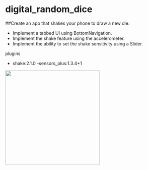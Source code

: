 # digital_random_dice

##Create an app that shakes your phone to draw a new die.

- Implement a tabbed UI using BottomNavigation.
- Implement the shake feature using the accelerometer.
- Implement the ability to set the shake sensitivity using a Slider.

plugins

- shake:2.1.0
  -sensors_plus:1.3.4+1

<img align="center" src="./capture.gif" width="300px">
